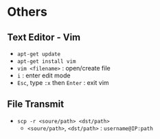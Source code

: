 # Others

## Text Editor - Vim

- `apt-get update`
- `apt-get install vim`
- `vim <filename>` : open/create file
- `i` : enter edit mode
- `Esc`, type `:x` then `Enter` : exit vim


## File Transmit

 - `scp -r <soure/path> <dst/path>`
    - `<soure/path>`, `<dst/path>` : `username@IP:path`
